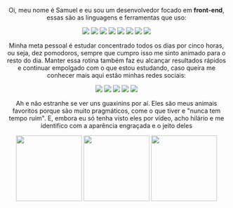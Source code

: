  <!-- <img src="https://user-images.githubusercontent.com/104655361/177195423-4109fdf6-f1bc-4c6f-8422-4af707d9113b.png" width="100%"/> -->

<div align="center">
<p>Oi, meu nome é Samuel e eu sou um desenvolvedor focado em <strong>front-end</strong>, essas são as linguagens e ferramentas que uso: 
<p align="center"> 
<img src="https://img.shields.io/badge/HTML5-E34F26?style=for-the-badge&logo=html5&logoColor=white">
<img src="https://img.shields.io/badge/CSS3-1572B6?style=for-the-badge&logo=css3&logoColor=white">
<img src="https://img.shields.io/badge/Sass-CC6699?style=for-the-badge&logo=sass&logoColor=white">
<img src="https://img.shields.io/badge/p5.js-ED225D?style=for-the-badge&logo=p5.js&logoColor=FFFFFF">
<img src="https://img.shields.io/badge/JavaScript-F7DF1E?style=for-the-badge&logo=javascript&logoColor=black">
<img src="https://img.shields.io/badge/React-20232A?style=for-the-badge&logo=react&logoColor=61DAFB">
<img src="https://img.shields.io/badge/Git-000000?style=for-the-badge&logo=git&logoColor=white">
<img src="https://img.shields.io/badge/Photoshop-173d73?style=for-the-badge&logo=adobe%20photoshop&logoColor=white">
</p>
<p>Minha meta pessoal é estudar concentrado todos os dias por cinco horas, ou seja, dez pomodoros, sempre que cumpro isso me sinto animado para o resto do dia. Manter essa rotina também faz eu alcançar resultados rápidos e continuar empolgado com o que estou estudando, caso queira me conhecer mais aqui estão minhas redes sociais:
<p align="center"> 
<img src="https://img.shields.io/badge/Instagram-%23E4405F.svg?style=for-the-badge&logo=Instagram&logoColor=white">
<img src="https://img.shields.io/badge/Discord-%237289DA.svg?style=for-the-badge&logo=discord&logoColor=white">
<img src="https://img.shields.io/badge/linkedin-%230077B5.svg?style=for-the-badge&logo=linkedin&logoColor=white">
<img src="https://img.shields.io/badge/WhatsApp-25D366?style=for-the-badge&logo=whatsapp&logoColor=white">
<img src="https://img.shields.io/badge/steam-%23000000.svg?style=for-the-badge&logo=steam&logoColor=white">
</p>

</p> <p>Ah e não estranhe se ver uns guaxinins por aí. Eles são meus animais favoritos porque são muito pragmáticos, come o que tiver e "nunca tem tempo ruim". E, embora eu só tenha visto eles por vídeo, acho hilário e me identifico com a aparência engraçada e o jeito deles
</div>

<div align="center">
  <img height="150em" src="http://github-readme-streak-stats.herokuapp.com?user=Guaxininho&theme=dark&locale=pt-br&background=151515&ring=DEE2E6&currStreakLabel=F1E05A&sideNums=F1E05A&currStreakNum=F1E05A&fire=F1E05A&border=DEE2E6"/>
  <img height="150em" src="https://user-images.githubusercontent.com/104655361/177260769-570d1921-5a5f-4760-915e-8c7de690ff86.gif"/>
  <img height="150em" src="https://github-readme-stats.vercel.app/api/top-langs/?username=guaxininho&layout=compact&langs_count=7&theme=dark&locale=pt-br"/>
</div>
